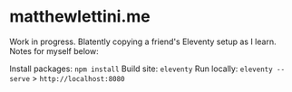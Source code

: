# matthewlettini.me

Work in progress. Blatently copying a friend's Eleventy setup as I learn. Notes for myself below:

Install packages: `npm install`
Build site: `eleventy`
Run locally: `eleventy --serve` > `http://localhost:8080`
